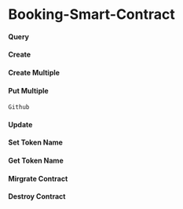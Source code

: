 # Booking-Smart-Contract



#### Query

#### Create 

#### Create Multiple

#### Put Multiple
    Github
  

#### Update

#### Set Token Name

#### Get Token Name

#### Mirgrate Contract

#### Destroy Contract
